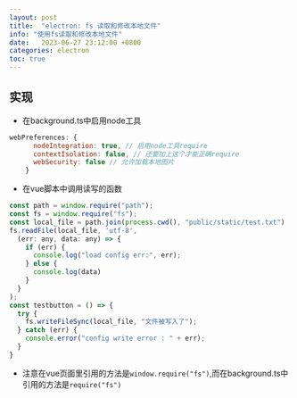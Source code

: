 ```yaml
---
layout: post
title:  "electron: fs 读取和修改本地文件"
info: "使用fs读取和修改本地文件"
date:   2023-06-27 23:12:00 +0800
categories: electron
toc: true
---
```


## 实现


- 在background.ts中启用node工具
```js
webPreferences: {
      nodeIntegration: true, // 启用node工具require
      contextIsolation: false, // 还要加上这个才能正确require
      webSecurity: false // 允许加载本地图片
    }
```

- 在vue脚本中调用读写的函数
```js
const path = window.require("path");
const fs = window.require("fs");
const local_file = path.join(process.cwd(), "public/static/test.txt")
fs.readFile(local_file, 'utf-8',
  (err: any, data: any) => {
    if (err) {
      console.log("load config err:", err);
    } else {
      console.log(data)
    }
  }
);
const testbutton = () => {
  try {
    fs.writeFileSync(local_file, "文件被写入了");
  } catch (err) {
    console.error("config write error : " + err);
  }
}
```

- 注意在vue页面里引用的方法是```window.require("fs")```,而在background.ts中引用的方法是```require("fs")```





